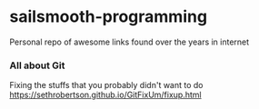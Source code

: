 # sailsmooth-programming
Personal repo of awesome links found over the years in internet

### All about Git 

Fixing the stuffs that you probably didn't want to do
https://sethrobertson.github.io/GitFixUm/fixup.html
